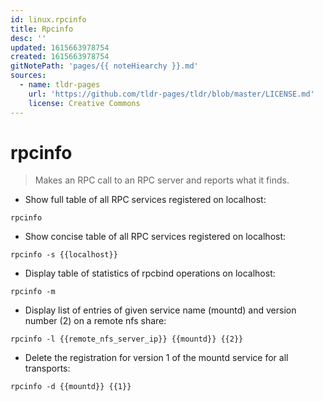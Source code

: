 ```yaml
---
id: linux.rpcinfo
title: Rpcinfo
desc: ''
updated: 1615663978754
created: 1615663978754
gitNotePath: 'pages/{{ noteHiearchy }}.md'
sources:
  - name: tldr-pages
    url: 'https://github.com/tldr-pages/tldr/blob/master/LICENSE.md'
    license: Creative Commons
---
```

# rpcinfo

> Makes an RPC call to an RPC server and reports what it finds.

- Show full table of all RPC services registered on localhost:

`rpcinfo`

- Show concise table of all RPC services registered on localhost:

`rpcinfo -s {{localhost}}`

- Display table of statistics of rpcbind operations on localhost:

`rpcinfo -m`

- Display list of entries of given service name (mountd) and version number (2) on a remote nfs share:

`rpcinfo -l {{remote_nfs_server_ip}} {{mountd}} {{2}}`

- Delete the registration for version 1 of the mountd service for all transports:

`rpcinfo -d {{mountd}} {{1}}`

